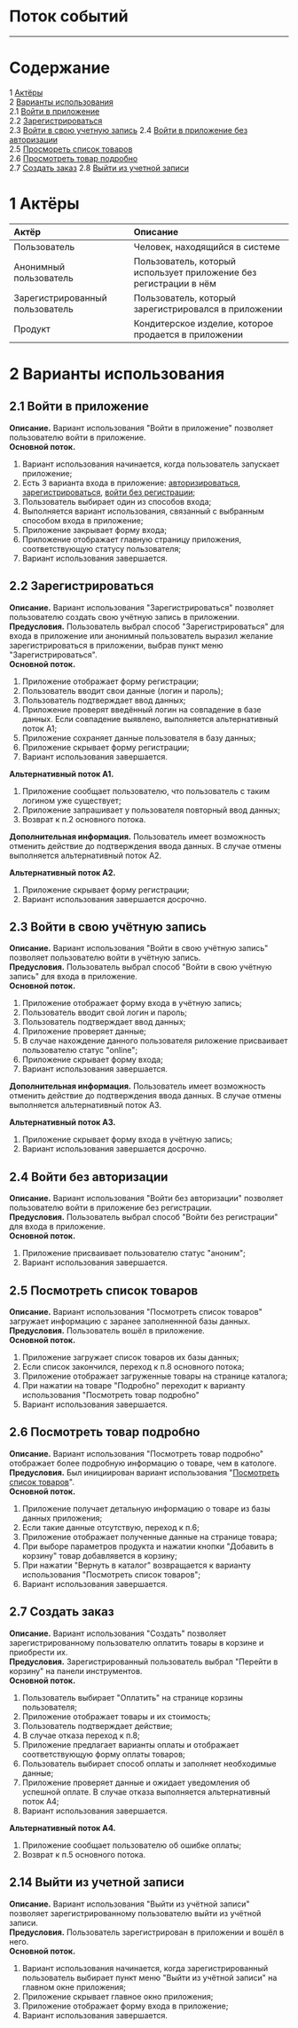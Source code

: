 # Поток событий
---

# Содержание
1 [Актёры](#actors)  
2 [Варианты использования](#use_case)  
2.1 [Войти в приложение](#authorize)  
2.2 [Зарегистрироваться](#register)   
2.3 [Войти в свою учетную запись](#login)
2.4 [Войти в приложение без авторизации](#login_without_authorization)  
2.5 [Просмореть список товаров](#view_products)  
2.6 [Просмотреть товар подробно](#view_details)    
2.7 [Создать заказ](#create_order)
2.8 [Выйти из учетной записи](#sign_out)  

<a name="actors"/>

# 1 Актёры

| Актёр | Описание |
|:--|:--|
| Пользователь | Человек, находящийся в системе |
| Анонимный пользователь | Пользователь, который использует приложение без регистрации в нём |
| Зарегистрированный пользователь | Пользователь, который зарегистрировался в приложении |
| Продукт | Кондитерское изделие, которое продается в приложении |

<a name="use_case"/>

# 2 Варианты использования

<a name="authorize"/>

## 2.1 Войти в приложение

**Описание.** Вариант использования "Войти в приложение" позволяет пользователю войти в приложение.  
**Основной поток.**
1. Вариант использования начинается, когда пользователь запускает приложение;
2. Есть 3 варианта входа в приложение: [авторизироваться](#login), [зарегистрироваться](#register), [войти без регистрации](#login_without_registration);
3. Пользователь выбирает один из способов входа;
4. Выполняется вариант использования, связанный с выбранным способом входа в приложение;
5. Приложение закрывает форму входа;
6. Приложение отображает главную страницу приложения, соответствующую статусу пользователя;
7. Вариант использования завершается.

<a name="register"/>

## 2.2 Зарегистрироваться

**Описание.** Вариант использования "Зарегистрироваться" позволяет пользователю создать свою учётную запись в приложении.  
**Предусловия.** Пользователь выбрал способ "Зарегистрироваться" для входа в приложение или анонимный пользователь выразил желание зарегистрироваться в приложении, выбрав пункт меню "Зарегистрироваться".  
**Основной поток.**
1. Приложение отображает форму регистрации;
2. Пользователь вводит свои данные (логин и пароль);
3. Пользователь подтверждает ввод данных;
4. Приложение проверят введённый логин на совпадение в базе данных. Если совпадение выявлено, выполняется альтернативный поток А1;
5. Приложение сохраняет данные пользователя в базу данных;
6. Приложение скрывает форму регистрации;
7. Вариант использования завершается.

**Альтернативный поток А1.**
1. Приложение сообщает пользователю, что пользователь с таким логином уже существует;
2. Приложение запрашивает у пользователя повторный ввод данных;
3. Возврат к п.2 основного потока.

**Дополнительная информация.** Пользователь имеет возможность отменить действие до подтверждения ввода данных. В случае отмены выполняется альтернативный поток А2.

**Альтернативный поток А2.**
1. Приложение скрывает форму регистрации;
2. Вариант использования завершается досрочно.

<a name="login"/>

## 2.3 Войти в свою учётную запись

**Описание.** Вариант использования "Войти в свою учётную запись" позволяет пользователю войти в учётную запись.  
**Предусловия.** Пользователь выбрал способ "Войти в свою учётную запись" для входа в приложение.  
**Основной поток.**
1. Приложение отображает форму входа в учётную запись;
2. Пользователь вводит свой логин и пароль;
3. Пользователь подтверждает ввод данных;
4. Приложение проверяет данные;
5. В случае нахождение данного пользователя риложение присваивает пользователю статус "online";
6. Приложение скрывает форму входа;
7. Вариант использования завершается.

**Дополнительная информация.** Пользователь имеет возможность отменить действие до подтверждения ввода данных. В случае отмены выполняется альтернативный поток А3.

**Альтернативный поток А3.**
1. Приложение скрывает форму входа в учётную запись;
2. Вариант использования завершается досрочно.

<a name="login_without_authorization"/>

## 2.4 Войти без авторизации

**Описание.** Вариант использования "Войти без авторизации" позволяет пользователю войти в приложение без регистрации.  
**Предусловия.** Пользователь выбрал способ "Войти без регистрации" для входа в приложение.  
**Основной поток.**
1. Приложение присваивает пользователю статус "аноним";
2. Вариант использования завершается.

<a name="view_products"/>

## 2.5 Посмотреть список товаров

**Описание.** Вариант использования "Посмотреть список товаров" загружает информацию с заранее заполненнной базы данных.  
**Предусловия.** Пользователь вошёл в приложение.  
**Основной поток.**
1. Приложение загружает список товаров их базы данных;
2. Если список закончился, переход к п.8 основного потока;
3. Приложение отображает загруженные товары на странице каталога;
4. При нажатии на товаре "Подробно" переходит к варианту использования "Посмотреть товар подробно"
4. Вариант использования завершается.

<a name="view_details"/>

## 2.6 Посмотреть товар подробно

**Описание.** Вариант использования "Посмотреть товар подробно" отображает более подробную информацию о товаре, чем в катологе.  
**Предусловия.** Был инициирован вариант использования "[Посмотреть список товаров](#view_products)".  
**Основной поток.**
1. Приложение получает детальную информацию о товаре из базы данных приложения;
2. Если такие данные отсутствую, переход к п.6;
3. Приложение отображает полученные данные на странице товара;
4. При выборе параметров продукта и нажатии кнопки "Добавить в корзину" товар добавлявется в корзину;
5. При нажатии "Вернуть в каталог" возвращается к варианту использования "Посмотреть список товаров";
6. Вариант использования завершается.

<a name="create_order"/>

## 2.7 Создать заказ

**Описание.** Вариант использования "Создать" позволяет зарегистрированному пользователю оплатить товары в корзине и приобрести их.  
**Предусловия.** Зарегистрированный пользователь выбрал "Перейти в корзину" на панели инструментов.  
**Основной поток.**
1. Пользователь выбирает "Оплатить" на странице корзины пользователя;
2. Приложение отображает товары и их стоимость;
3. Пользователь подтверждает действие;
4. В случае отказа переход к п.8;
5. Приложение предлагает варианты оплаты и отображает соответствующую форму оплаты товаров;
6. Пользователь выбирает способ оплаты и заполняет необходимые данные;
7. Приложение проверяет данные и ожидает уведомления об успешной оплате. В случае отказа выполняется альтернативный поток А4;
8. Вариант использования завершается.

**Альтернативный поток А4.**
1. Приложение сообщает пользователю об ошибке оплаты;
2. Возврат к п.5 основного потока.

<a name="sign_out"/>

## 2.14 Выйти из учетной записи

**Описание.** Вариант использования "Выйти из учётной записи" позволяет зарегистрированному пользователю выйти из учётной записи.  
**Предусловия.** Пользователь зарегистрирован в приложении и вошёл в него.   
**Основной поток.**
1. Вариант использования начинается, когда зарегистрированный пользователь выбирает пункт меню "Выйти из учётной записи" на главном окне приложения;
2. Приложение скрывает главное окно приложения;
3. Приложение отображает форму входа в приложение;
4. Вариант использования завершается.